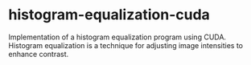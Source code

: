 # histogram-equalization-cuda
Implementation of a histogram equalization program using CUDA. Histogram equalization is a technique for adjusting image intensities to enhance contrast.
